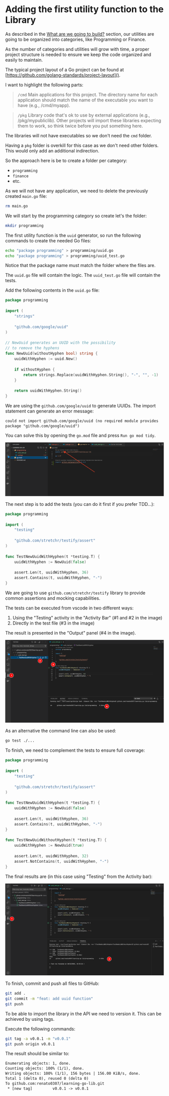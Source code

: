 # Adding the first utility function to the Library

As described in the 
[What are we going to build?](intro-what-are-we-going-to-build.md) section,
our utilities are going to be organized into categories, like Programming
or Finance.

As the number of categories and utilities will grow with time, a proper project
structure is needed to ensure we keep the code organized and easily to 
maintain.

The typical project layout of a Go project can be found
at [https://github.com/golang-standards/project-layout]().

I want to highlight the following parts:

>`/cmd`
> Main applications for this project. The directory name for each application 
> should match the name of the executable you want to have (e.g., /cmd/myapp).

> `/pkg`
> Library code that's ok to use by external applications
> (e.g., /pkg/mypubliclib). Other projects will import these libraries
> expecting them to work, so think twice before you put something here.

The libraries will not have executables so we don't need the `cmd` folder.

Having a `pkg` folder is overkill for this case as we don't need other folders.
This would only add an additional indirection.

So the approach here is be to create a folder per category:
* `programming`
* `finance`
* etc.

As we will not have any application, we need to delete the previously created
`main.go` file:

```sh
rm main.go
```

We will start by the programming category so create let's the folder:

```sh
mkdir programming
```
The first utility function is the `uuid` generator, so run the following 
commands to create the needed Go files:

```sh
echo "package programming" > programming/uuid.go
echo "package programming" > programming/uuid_test.go
```

Notice that the package name must match the folder where the files are.

The `uuid.go` file will contain the logic.
The `uuid_test.go` file will contain the tests.

Add the following contents in the `uuid.go` file:

```go
package programming

import (
	"strings"

	"github.com/google/uuid"
)

// NewUuid generates an UUID with the possibility
// to remove the hyphens
func NewUuid(withoutHyphen bool) string {
	uuidWithHyphen := uuid.New()

	if withoutHyphen {
		return strings.Replace(uuidWithHyphen.String(), "-", "", -1)
	}

	return uuidWithHyphen.String()
}

```

We are using the `github.com/google/uuid` to generate UUIDs. The import 
statement can generate an error message:

```
could not import github.com/google/uuid (no required module provides package "github.com/google/uuid")
```

You can solve this by opening the `go.mod` file and press `Run go mod tidy`.

![High level overview](/assets/lib-add-first-utility-function-1.png)

The next step is to add the tests (you can do it first if you prefer TDD...):

```go
package programming

import (
	"testing"

	"github.com/stretchr/testify/assert"
)

func TestNewUuidWithHyphen(t *testing.T) {
	uuidWithHyphen := NewUuid(false)

	assert.Len(t, uuidWithHyphen, 36)
	assert.Contains(t, uuidWithHyphen, "-")
}
```

We are going to use `github.com/stretchr/testify` library to provide common
assertions and mocking capabilities.

The tests can be executed from vscode in two different ways:
1. Using the "Testing" activity in the "Activity Bar" (#1 and #2 in the image)
1. Directly in the test file (#3 in the image)

The result is presented in the "Output" panel (#4 in the image).

![High level overview](/assets/lib-add-first-utility-function-2.png)

As an alternative the command line can also be used:

```sh
go test ./...
```

To finish, we need to complement the tests to ensure full coverage:

```go
package programming

import (
	"testing"

	"github.com/stretchr/testify/assert"
)

func TestNewUuidWithHyphen(t *testing.T) {
	uuidWithHyphen := NewUuid(false)

	assert.Len(t, uuidWithHyphen, 36)
	assert.Contains(t, uuidWithHyphen, "-")
}

func TestNewUuidWithoutHyphen(t *testing.T) {
	uuidWithHyphen := NewUuid(true)

	assert.Len(t, uuidWithHyphen, 32)
	assert.NotContains(t, uuidWithHyphen, "-")
}
```

The final results are (in this case using "Testing" from the Activity bar):

![High level overview](/assets/lib-add-first-utility-function-3.png)

To finish, commit and push all files to GitHub:

```sh
git add .
git commit -m "feat: add uuid function"
git push
```

To be able to import the library in the API we need to version it. This can be 
achieved by using tags.

Execute the following commands:

```sh
git tag -a v0.0.1 -m "v0.0.1"
git push origin v0.0.1
```

The result should be similar to:

```
Enumerating objects: 1, done.
Counting objects: 100% (1/1), done.
Writing objects: 100% (1/1), 156 bytes | 156.00 KiB/s, done.
Total 1 (delta 0), reused 0 (delta 0)
To github.com:renato0307/learning-go-lib.git
 * [new tag]         v0.0.1 -> v0.0.1
```
